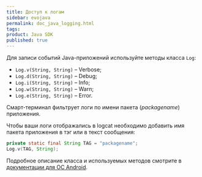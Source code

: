 ```yaml
---
title: Доступ к логам
sidebar: evojava
permalink: doc_java_logging.html
tags:
product: Java SDK
published: true
---
```

Для записи событий Java-приложений используйте методы класса `Log`:

* `Log.v(String, String)` – Verbose;
* `Log.d(String, String)` – Debug;
* `Log.i(String, String)` – Info;
* `Log.w(String, String)` – Warn;
* `Log.e(String, String)` – Error.

Смарт-терминал фильтрует логи по имени пакета (*packagename*) приложения.

Чтобы ваши логи отображались в logcat необходимо добавить имя пакета приложения в тэг или в текст сообщения:

```java
private static final String TAG = "packagename";
Log.v(TAG, String);
```

Подробное описание класса и используемых методов смотрите в [документации для ОС Android](https://developer.android.com/reference/android/util/Log.html).
